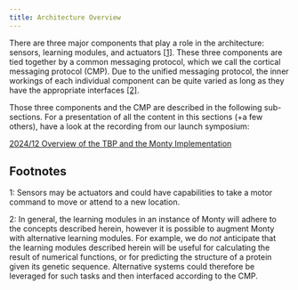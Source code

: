 ```yaml
---
title: Architecture Overview
---
```

There are three major components that play a role in the architecture: sensors, learning modules, and actuators [\[1\]](#footnote1). These three components are tied together by a common messaging protocol, which we call the cortical messaging protocol (CMP). Due to the unified messaging protocol, the inner workings of each individual component can be quite varied as long as they have the appropriate interfaces [\[2\]](#footnote2).

Those three components and the CMP are described in the following sub-sections. For a presentation of all the content in this sections (+a few others), have a look at the recording from our launch symposium:

[2024/12 Overview of the TBP and the Monty Implementation](https://www.youtube.com/watch?v=lqFZKlsb8Dc)

## Footnotes

<a name="footnote1">1</a>: Sensors may be actuators and could have capabilities to take a motor command to move or attend to a new location.

<a name="footnote2">2</a>: In general, the learning modules in an instance of Monty will adhere to the concepts described herein, however it is possible to augment Monty with alternative learning modules. For example, we do _not_ anticipate that the learning modules described herein will be useful for calculating the result of numerical functions, or for predicting the structure of a protein given its genetic sequence. Alternative systems could therefore be leveraged for such tasks and then interfaced according to the CMP.